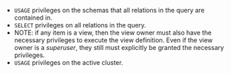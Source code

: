 - `USAGE` privileges on the schemas that all relations in the query are contained in.
- `SELECT` privileges on all relations in the query.
 - NOTE: if any item is a view, then the view owner must also have the necessary privileges to
   execute the view definition. Even if the view owner is a _superuser_, they still must explicitly be
   granted the necessary privileges.
- `USAGE` privileges on the active cluster.
